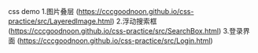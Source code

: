css demo
1.图片叠层 (https://cccgoodnoon.github.io/css-practice/src/LayeredImage.html)
2.浮动搜索框 (https://cccgoodnoon.github.io/css-practice/src/SearchBox.html)
3.登录界面 (https://cccgoodnoon.github.io/css-practice/src/Login.html)
